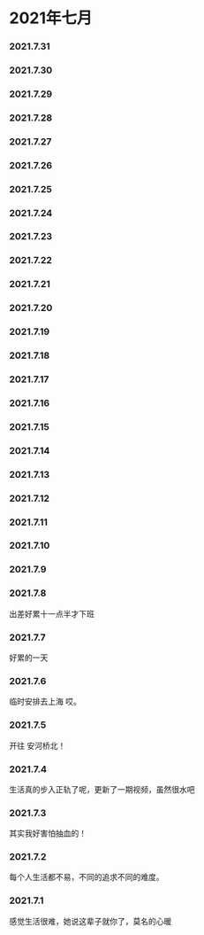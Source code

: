 # 2021年七月
### 2021.7.31
### 2021.7.30
### 2021.7.29
### 2021.7.28
### 2021.7.27
### 2021.7.26
### 2021.7.25
### 2021.7.24
### 2021.7.23
### 2021.7.22
### 2021.7.21
### 2021.7.20
### 2021.7.19
### 2021.7.18
### 2021.7.17
### 2021.7.16
### 2021.7.15
### 2021.7.14
### 2021.7.13
### 2021.7.12
### 2021.7.11
### 2021.7.10
### 2021.7.9
### 2021.7.8
出差好累十一点半才下班
### 2021.7.7
好累的一天
### 2021.7.6
临时安排去上海 哎。
### 2021.7.5
开往 安河桥北！
### 2021.7.4
生活真的步入正轨了呢，更新了一期视频，虽然很水吧
### 2021.7.3
其实我好害怕抽血的！
### 2021.7.2
每个人生活都不易，不同的追求不同的难度。
### 2021.7.1
感觉生活很难，她说这辈子就你了，莫名的心暖
